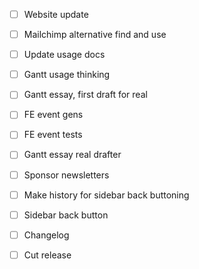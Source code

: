 - [ ] Website update
- [ ] Mailchimp alternative find and use
- [ ] Update usage docs
- [ ] Gantt usage thinking

- [ ] Gantt essay, first draft for real
- [ ] FE event gens
- [ ] FE event tests

- [ ] Gantt essay real drafter
- [ ] Sponsor newsletters
- [ ] Make history for sidebar back buttoning
- [ ] Sidebar back button

- [ ] Changelog
- [ ] Cut release
